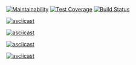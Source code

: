 [![Maintainability](https://api.codeclimate.com/v1/badges/fb01eab326efddbb0c98/maintainability)](https://codeclimate.com/github/Dessnick/python-project-lvl1/maintainability) [![Test Coverage](https://api.codeclimate.com/v1/badges/fb01eab326efddbb0c98/test_coverage)](https://codeclimate.com/github/Dessnick/python-project-lvl1/test_coverage) [![Build Status](https://travis-ci.com/Dessnick/python-project-lvl1.svg?branch=master)](https://travis-ci.com/Dessnick/python-project-lvl1)

[![asciicast](https://asciinema.org/a/07x96WH7UAEITDDuyDA4Mf7Q2.svg)](https://asciinema.org/a/07x96WH7UAEITDDuyDA4Mf7Q2)

[![asciicast](https://asciinema.org/a/teCspr0nE9BdCEAzWbVYqSbjH.svg)](https://asciinema.org/a/teCspr0nE9BdCEAzWbVYqSbjH)

[![asciicast](https://asciinema.org/a/YXROzgvhigapBBG3ZpywMGna2.svg)](https://asciinema.org/a/YXROzgvhigapBBG3ZpywMGna2)

[![asciicast](https://asciinema.org/a/ZoZXm6Ze2CFnMd0LpnNNKkeDm.svg)](https://asciinema.org/a/ZoZXm6Ze2CFnMd0LpnNNKkeDm)